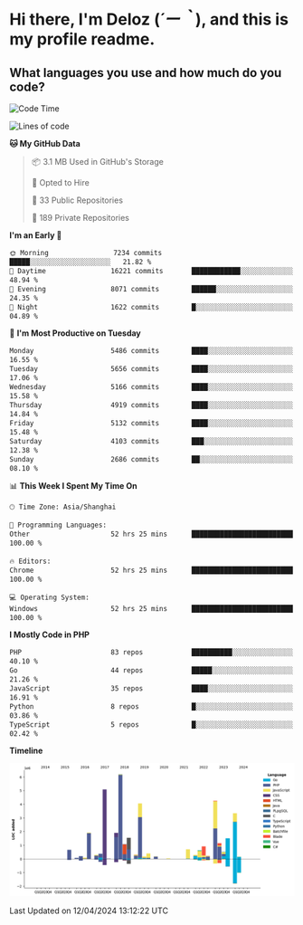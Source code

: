 # **Hi there, I'm Deloz (*´ー｀*), and this is my profile readme.**

## **What languages you use and how much do you code?**

<!--START_SECTION:waka-->
![Code Time](http://img.shields.io/badge/Code%20Time-3%2C743%20hrs%2033%20mins-blue)

![Lines of code](https://img.shields.io/badge/From%20Hello%20World%20I%27ve%20Written-38.1%20million%20lines%20of%20code-blue)

**🐱 My GitHub Data** 

> 📦 3.1 MB Used in GitHub's Storage 
 > 
> 💼 Opted to Hire
 > 
> 📜 33 Public Repositories 
 > 
> 🔑 189 Private Repositories 
 > 
**I'm an Early 🐤** 

```text
🌞 Morning                7234 commits        █████░░░░░░░░░░░░░░░░░░░░   21.82 % 
🌆 Daytime                16221 commits       ████████████░░░░░░░░░░░░░   48.94 % 
🌃 Evening                8071 commits        ██████░░░░░░░░░░░░░░░░░░░   24.35 % 
🌙 Night                  1622 commits        █░░░░░░░░░░░░░░░░░░░░░░░░   04.89 % 
```
📅 **I'm Most Productive on Tuesday** 

```text
Monday                   5486 commits        ████░░░░░░░░░░░░░░░░░░░░░   16.55 % 
Tuesday                  5656 commits        ████░░░░░░░░░░░░░░░░░░░░░   17.06 % 
Wednesday                5166 commits        ████░░░░░░░░░░░░░░░░░░░░░   15.58 % 
Thursday                 4919 commits        ████░░░░░░░░░░░░░░░░░░░░░   14.84 % 
Friday                   5132 commits        ████░░░░░░░░░░░░░░░░░░░░░   15.48 % 
Saturday                 4103 commits        ███░░░░░░░░░░░░░░░░░░░░░░   12.38 % 
Sunday                   2686 commits        ██░░░░░░░░░░░░░░░░░░░░░░░   08.10 % 
```


📊 **This Week I Spent My Time On** 

```text
🕑︎ Time Zone: Asia/Shanghai

💬 Programming Languages: 
Other                    52 hrs 25 mins      █████████████████████████   100.00 % 

🔥 Editors: 
Chrome                   52 hrs 25 mins      █████████████████████████   100.00 % 

💻 Operating System: 
Windows                  52 hrs 25 mins      █████████████████████████   100.00 % 
```

**I Mostly Code in PHP** 

```text
PHP                      83 repos            ██████████░░░░░░░░░░░░░░░   40.10 % 
Go                       44 repos            █████░░░░░░░░░░░░░░░░░░░░   21.26 % 
JavaScript               35 repos            ████░░░░░░░░░░░░░░░░░░░░░   16.91 % 
Python                   8 repos             █░░░░░░░░░░░░░░░░░░░░░░░░   03.86 % 
TypeScript               5 repos             █░░░░░░░░░░░░░░░░░░░░░░░░   02.42 % 
```



**Timeline**

![Lines of Code chart](https://raw.githubusercontent.com/deloz/deloz/main/assets/bar_graph.png)


 Last Updated on 12/04/2024 13:12:22 UTC
<!--END_SECTION:waka-->
